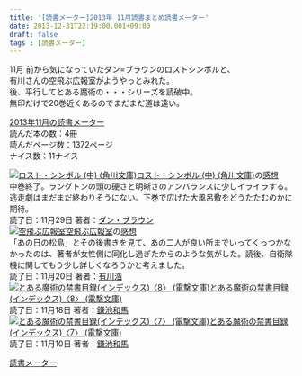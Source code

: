 ```yaml
---
title: '[読書メーター]2013年 11月読書まとめ読書メーター'
date: 2013-12-31T22:19:00.001+09:00
draft: false
tags : [読書メーター]
---
```


11月 前から気になっていたダン=ブラウンのロストシンボルと、  
有川さんの空飛ぶ広報室がようやっとみれた。  
後、平行してとある魔術の・・・シリーズを読破中。  
無印だけで20巻近くあるのでまだまだ道は遠い。  
  
  
[2013年11月の読書メーター](http://book.akahoshitakuya.com/u/44081/matome?invite_id=44081)  
読んだ本の数：4冊  
読んだページ数：1372ページ  
ナイス数：11ナイス  
  
[![ロスト・シンボル (中) (角川文庫)](http://ecx.images-amazon.com/images/I/51YJ3AgE%2BKL._SX100_.jpg)](http://book.akahoshitakuya.com/b/4041004446)[ロスト・シンボル (中) (角川文庫)](http://book.akahoshitakuya.com/b/4041004446 "ロスト・シンボル (中) (角川文庫)")の[感想](http://book.akahoshitakuya.com/cmt/33731527 "ロスト・シンボル (中) (角川文庫)のcallas1900さんの感想")  
中巻終了。ラングトンの頭の硬さと明晰さのアンバランスに少しイライラする。逃走劇はまだまだ終わりそうにない。下巻で広げた大風呂敷をどうたたむのかに期待。  
読了日：11月29日 著者：[ダン・ブラウン](http://book.akahoshitakuya.com/s?q=%E3%83%80%E3%83%B3%E3%83%BB%E3%83%96%E3%83%A9%E3%82%A6%E3%83%B3)  
[![空飛ぶ広報室](http://ecx.images-amazon.com/images/I/51y7l6zkAML._SX100_.jpg)](http://book.akahoshitakuya.com/b/4344022173)[空飛ぶ広報室](http://book.akahoshitakuya.com/b/4344022173 "空飛ぶ広報室")の[感想](http://book.akahoshitakuya.com/cmt/33543241 "空飛ぶ広報室のcallas1900さんの感想")  
「あの日の松島」とその後書きを見て、あの二人が良い所までいってくっつかなかったのは、著者が女性側に同化し過ぎたからのような気がした。読後、自衛隊機に関してもう少し詳しくなろうかと考えました。  
読了日：11月20日 著者：[有川浩](http://book.akahoshitakuya.com/s?q=%E6%9C%89%E5%B7%9D%20%E6%B5%A9)  
[![とある魔術の禁書目録(インデックス)〈8〉 (電撃文庫)](http://ecx.images-amazon.com/images/I/51kb3JGtLiL._SX100_.jpg)](http://book.akahoshitakuya.com/b/4840232695)[とある魔術の禁書目録(インデックス)〈8〉 (電撃文庫)](http://book.akahoshitakuya.com/b/4840232695 "とある魔術の禁書目録(インデックス)〈8〉 (電撃文庫)")  
読了日：11月18日 著者：[鎌池和馬](http://book.akahoshitakuya.com/s?q=%E9%8E%8C%E6%B1%A0%20%E5%92%8C%E9%A6%AC)  
[![とある魔術の禁書目録(インデックス)〈7〉 (電撃文庫)](http://ecx.images-amazon.com/images/I/51FVjVdkCOL._SX100_.jpg)](http://book.akahoshitakuya.com/b/4840232059)[とある魔術の禁書目録(インデックス)〈7〉 (電撃文庫)](http://book.akahoshitakuya.com/b/4840232059 "とある魔術の禁書目録(インデックス)〈7〉 (電撃文庫)")  
読了日：11月10日 著者：[鎌池和馬](http://book.akahoshitakuya.com/s?q=%E9%8E%8C%E6%B1%A0%20%E5%92%8C%E9%A6%AC)  
  
[読書メーター](http://book.akahoshitakuya.com/)